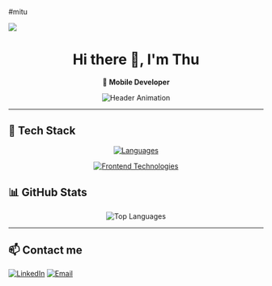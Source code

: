 #mitu

![](https://komarev.com/ghpvc/?username=MinhThu100200)

<div align="center">
  
# Hi there 👋, I'm Thu

🚀 **Mobile Developer**  

![Header Animation](https://capsule-render.vercel.app/api?type=rect&color=0:2563EB,100:111827&height=200&section=header&text=🚀%20Welcome%20to%20my%20GitHub!%20🚀&fontSize=35&fontColor=ffffff&animation=fadeIn)

</div>

---

## 🚀 Tech Stack

<div align="center">

[![Languages](https://skillicons.dev/icons?i=ts,js,kotlin,swift,html,css,py)](https://skillicons.dev)

</div>

<div align="center">

[![Frontend Technologies](https://skillicons.dev/icons?i=androidstudio,apple,react,redux,graphql,docker,postgres,postman,git,github,gitlab)](https://skillicons.dev)

</div>

## 📊 GitHub Stats

<div align="center">
  
![Top Languages](https://github-readme-stats.vercel.app/api/top-langs/?username=duy99uit&layout=compact&theme=radical)

</div>

---
## 📫 Contact me

[![LinkedIn](https://skillicons.dev/icons?i=linkedin)](https://www.linkedin.com/in/ntminhthu/)
[![Email](https://skillicons.dev/icons?i=gmail)](mailto:mintu.ngth@gmail.com)

